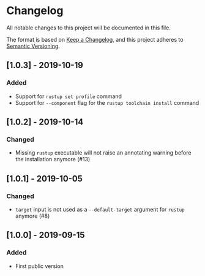 # Changelog
All notable changes to this project will be documented in this file.

The format is based on [Keep a Changelog](https://keepachangelog.com/en/1.0.0/),
and this project adheres to [Semantic Versioning](https://semver.org/spec/v2.0.0.html).

## [1.0.3] - 2019-10-19

### Added

- Support for `rustup set profile` command
- Support for `--component` flag for the `rustup toolchain install` command

## [1.0.2] - 2019-10-14

### Changed

- Missing `rustup` executable will not raise an annotating warning before the installation anymore (#13)

## [1.0.1] - 2019-10-05

### Changed

- `target` input is not used as a `--default-target` argument for `rustup` anymore (#8)

## [1.0.0] - 2019-09-15

### Added

- First public version

